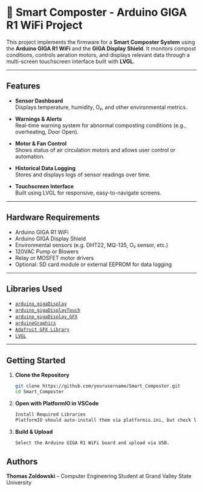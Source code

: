 # 🌱 Smart Composter - Arduino GIGA R1 WiFi Project

This project implements the firmware for a **Smart Composter System** using the **Arduino GIGA R1 WiFi** and the **GIGA Display Shield**. It monitors compost conditions, controls aeration motors, and displays relevant data through a multi-screen touchscreen interface built with **LVGL**.

---

## Features

- **Sensor Dashboard**  
  Displays temperature, humidity, O₂, and other environmental metrics.

- **Warnings & Alerts**  
  Real-time warning system for abnormal composting conditions (e.g., overheating, Door Open).

- **Motor & Fan Control**  
  Shows status of air circulation motors and allows user control or automation.

- **Historical Data Logging**  
  Stores and displays logs of sensor readings over time.

- **Touchscreen Interface**  
  Built using LVGL for responsive, easy-to-navigate screens.

---

## Hardware Requirements

- Arduino GIGA R1 WiFi
- Arduino GIGA Display Shield
- Environmental sensors (e.g. DHT22, MQ-135, O₂ sensor, etc.)
- 120VAC Pump or Blowers
- Relay or MOSFET motor drivers
- Optional: SD card module or external EEPROM for data logging

---

## Libraries Used

- [`arduino_gigaDisplay`](https://github.com/arduino-libraries/arduino_gigaDisplay)
- [`arduino_gigaDisplayTouch`](https://github.com/arduino-libraries/arduino_gigaDisplayTouch)
- [`arduino_gigaDisplay_GFX`](https://github.com/arduino-libraries/arduino_gigaDisplay_GFX)
- [`arduinoGraphics`](https://github.com/arduino-libraries/arduinoGraphics)
- [`Adafruit GFX Library`](https://github.com/adafruit/Adafruit-GFX-Library)
- [`LVGL`](https://github.com/lvgl/lvgl)

---

## Getting Started

1. **Clone the Repository**

   ```bash
   git clone https://github.com/yourusername/Smart_Composter.git
   cd Smart_Composter
   ```
2. **Open with PlatformIO in VSCode**

   ```bash
   Install Required Libraries
   PlatformIO should auto-install them via platformio.ini, but check lib_deps if needed.
   ```

3. **Build & Upload**

   ```bash
   Select the Arduino GIGA R1 WiFi board and upload via USB.
   ```

## Authors

**Thomas Zoldowski** – Computer Engineering Student at Grand Valley State University  